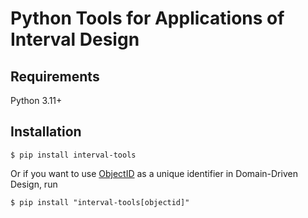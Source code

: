 # Python Tools for Applications of Interval Design

## Requirements

Python 3.11+

## Installation

```console
$ pip install interval-tools
```

Or if you want to use [ObjectID](https://www.mongodb.com/docs/manual/reference/bson-types/#objectid) as a unique identifier in Domain-Driven Design, run

```console
$ pip install "interval-tools[objectid]"
```
